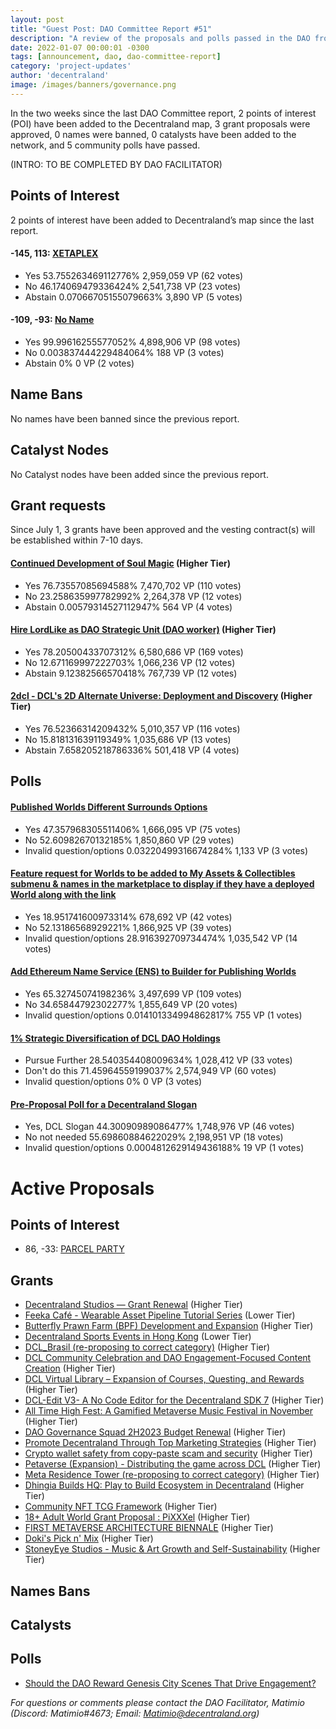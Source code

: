```yaml
---
layout: post
title: "Guest Post: DAO Committee Report #51"
description: "A review of the proposals and polls passed in the DAO from July 1 through July 15".
date: 2022-01-07 00:00:01 -0300
tags: [announcement, dao, dao-committee-report]
category: 'project-updates'
author: 'decentraland'
image: /images/banners/governance.png
---
```


In the two weeks since the last DAO Committee report, 2 points of interest (POI) have been added to the Decentraland map, 3 grant proposals were approved, 0 names were banned, 0 catalysts have been added to the network, and 5 community polls have passed.

(INTRO: TO BE COMPLETED BY DAO FACILITATOR)

## Points of Interest
2 points of interest have been added to Decentraland’s map since the last report.


#### -145, 113: [XETAPLEX](https://governance.decentraland.org/proposal/?id=8004ef20-1863-11ee-93a7-ed9294f83f74)

* Yes 53.755263469112776% 2,959,059 VP (62 votes)
* No 46.174069479336424% 2,541,738 VP (23 votes)
* Abstain 0.07066705155079663% 3,890 VP (5 votes)


#### -109, -93: [No Name](https://governance.decentraland.org/proposal/?id=20647e50-13d6-11ee-aaa1-b9158e95e04b)

* Yes 99.99616255577052% 4,898,906 VP (98 votes)
* No 0.003837444229484064% 188 VP (3 votes)
* Abstain 0% 0 VP (2 votes)


## Name Bans

No names have been banned since the previous report.

## Catalyst Nodes
No Catalyst nodes have been added since the previous report.


## Grant requests
Since July 1, 3 grants have been approved and the vesting contract(s) will be established within 7-10 days.


#### [Continued Development of Soul Magic](https://governance.decentraland.org/proposal/?id=f3874400-1743-11ee-93a7-ed9294f83f74) (Higher Tier)

* Yes 76.73557085694588% 7,470,702 VP (110 votes)
* No 23.258635997782992% 2,264,378 VP (12 votes)
* Abstain 0.00579314527112947% 564 VP (4 votes)


#### [Hire LordLike as DAO Strategic Unit (DAO worker)](https://governance.decentraland.org/proposal/?id=b51854d0-1666-11ee-93a7-ed9294f83f74) (Higher Tier)

* Yes 78.20500433707312% 6,580,686 VP (169 votes)
* No 12.671169997222703% 1,066,236 VP (12 votes)
* Abstain 9.12382566570418% 767,739 VP (12 votes)


#### [2dcl - DCL&#39;s 2D Alternate Universe: Deployment and Discovery](https://governance.decentraland.org/proposal/?id=79e0c580-151e-11ee-93a7-ed9294f83f74) (Higher Tier)

* Yes 76.52366314209432% 5,010,357 VP (116 votes)
* No 15.818131639119349% 1,035,686 VP (13 votes)
* Abstain 7.658205218786336% 501,418 VP (4 votes)


## Polls

#### [Published Worlds Different Surrounds Options](https://governance.decentraland.org/proposal/?id=501194c0-1efe-11ee-9bcb-ff4f8c446533)

* Yes 47.357968305511406% 1,666,095 VP (75 votes)
* No 52.60982670132185% 1,850,860 VP (29 votes)
* Invalid question/options 0.03220499316674284% 1,133 VP (3 votes)


#### [Feature request for Worlds to be added to My Assets &amp; Collectibles submenu &amp; names in the marketplace to display if they have a deployed World along with the link](https://governance.decentraland.org/proposal/?id=0695d830-1eed-11ee-9bcb-ff4f8c446533)

* Yes 18.951741600973314% 678,692 VP (42 votes)
* No 52.13186568929221% 1,866,925 VP (39 votes)
* Invalid question/options 28.916392709734474% 1,035,542 VP (14 votes)


#### [Add Ethereum Name Service (ENS) to Builder for Publishing Worlds](https://governance.decentraland.org/proposal/?id=250c1b80-1de9-11ee-9bcb-ff4f8c446533)

* Yes 65.32745074198236% 3,497,699 VP (109 votes)
* No 34.65844792302277% 1,855,649 VP (20 votes)
* Invalid question/options 0.014101334994862817% 755 VP (1 votes)


#### [1% Strategic Diversification of DCL DAO Holdings](https://governance.decentraland.org/proposal/?id=2f8b4640-1dca-11ee-9bcb-ff4f8c446533)

* Pursue Further 28.540354408009634% 1,028,412 VP (33 votes)
* Don&#39;t do this 71.45964559199037% 2,574,949 VP (60 votes)
* Invalid question/options 0% 0 VP (3 votes)


#### [Pre-Proposal Poll for a Decentraland Slogan](https://governance.decentraland.org/proposal/?id=029ea970-1973-11ee-93a7-ed9294f83f74)

* Yes, DCL Slogan 44.30090989086477% 1,748,976 VP (46 votes)
* No not needed 55.69860884622029% 2,198,951 VP (18 votes)
* Invalid question/options 0.0004812629149436188% 19 VP (1 votes)



# Active Proposals

## Points of Interest

* 86, -33: [PARCEL PARTY](https://governance.decentraland.org/proposal/?id=265afc60-224c-11ee-8ace-3bf098daeebe)

## Grants

* [Decentraland Studios — Grant Renewal](https://governance.decentraland.org/proposal/?id=5f962e70-22ef-11ee-8ace-3bf098daeebe) (Higher Tier)
* [Feeka Café - Wearable Asset Pipeline Tutorial Series](https://governance.decentraland.org/proposal/?id=d215f940-2244-11ee-8ace-3bf098daeebe) (Lower Tier)
* [Butterfly Prawn Farm (BPF) Development and Expansion](https://governance.decentraland.org/proposal/?id=6c78f120-221f-11ee-8ace-3bf098daeebe) (Higher Tier)
* [Decentraland Sports Events in Hong Kong](https://governance.decentraland.org/proposal/?id=8443eac0-209a-11ee-b5f5-f3f361e3b760) (Lower Tier)
* [DCL_Brasil (re-proposing to correct category)](https://governance.decentraland.org/proposal/?id=0e970750-2052-11ee-b5f5-f3f361e3b760) (Higher Tier)
* [DCL Community Celebration and DAO Engagement-Focused Content Creation](https://governance.decentraland.org/proposal/?id=a4507de0-2038-11ee-b5f5-f3f361e3b760) (Higher Tier)
* [DCL Virtual Library – Expansion of Courses, Questing, and Rewards](https://governance.decentraland.org/proposal/?id=29131a00-1c16-11ee-9bcb-ff4f8c446533) (Higher Tier)
* [DCL-Edit V3- A No Code Editor for the Decentraland SDK 7](https://governance.decentraland.org/proposal/?id=bdd44150-1c11-11ee-9bcb-ff4f8c446533) (Higher Tier)
* [All Time High Fest: A Gamified Metaverse Music Festival in November](https://governance.decentraland.org/proposal/?id=844fe620-1c0f-11ee-9bcb-ff4f8c446533) (Higher Tier)
* [DAO Governance Squad 2H2023 Budget Renewal](https://governance.decentraland.org/proposal/?id=7e1d76d0-1a9a-11ee-a5d8-fbedad1981e4) (Higher Tier)
* [Promote Decentraland Through Top Marketing Strategies](https://governance.decentraland.org/proposal/?id=83511e70-1a88-11ee-a5d8-fbedad1981e4) (Higher Tier)
* [Crypto wallet safety from copy-paste scam and  security](https://governance.decentraland.org/proposal/?id=48ce9250-1a74-11ee-a5d8-fbedad1981e4) (Higher Tier)
* [Petaverse (Expansion) - Distributing the game across DCL](https://governance.decentraland.org/proposal/?id=6e6f54b0-19e1-11ee-a5d8-fbedad1981e4) (Higher Tier)
* [Meta Residence Tower (re-proposing to correct category)](https://governance.decentraland.org/proposal/?id=7ffae250-193a-11ee-93a7-ed9294f83f74) (Higher Tier)
* [Dhingia Builds HQ: Play to Build Ecosystem in Decentraland](https://governance.decentraland.org/proposal/?id=17783750-18d1-11ee-93a7-ed9294f83f74) (Higher Tier)
* [Community NFT TCG Framework](https://governance.decentraland.org/proposal/?id=724e75e0-187c-11ee-93a7-ed9294f83f74) (Higher Tier)
* [18+ Adult World Grant Proposal : PiXXXel](https://governance.decentraland.org/proposal/?id=a5767b00-185b-11ee-93a7-ed9294f83f74) (Higher Tier)
* [FIRST METAVERSE ARCHITECTURE BIENNALE](https://governance.decentraland.org/proposal/?id=82250970-1836-11ee-93a7-ed9294f83f74) (Higher Tier)
* [Doki&#39;s Pick n&#39; Mix](https://governance.decentraland.org/proposal/?id=220ce750-182d-11ee-93a7-ed9294f83f74) (Higher Tier)
* [StoneyEye Studios -  Music &amp; Art Growth and Self-Sustainability](https://governance.decentraland.org/proposal/?id=fe96cc60-182b-11ee-93a7-ed9294f83f74) (Higher Tier)

## Names Bans


## Catalysts


## Polls

* [Should the DAO Reward Genesis City Scenes That Drive Engagement?](https://governance.decentraland.org/proposal/?id=b4a0ec40-222a-11ee-8ace-3bf098daeebe)

*For questions or comments please contact the DAO Facilitator, Matimio (Discord: Matimio#4673; Email: [Matimio@decentraland.org](mailto:Matimio@decentraland.org))*